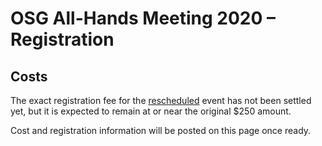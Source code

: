 # OSG All-Hands Meeting 2020 &ndash; Registration

## Costs

The exact registration fee for the [rescheduled](/2020/reschedule) event has not
been settled yet, but it is expected to remain at or near the original $250
amount.

Cost and registration information will be posted on this page once ready.
